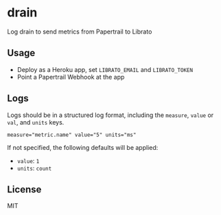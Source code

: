 # drain

Log drain to send metrics from Papertrail to Librato

## Usage

* Deploy as a Heroku app, set `LIBRATO_EMAIL` and `LIBRATO_TOKEN`
* Point a Papertrail Webhook at the app

## Logs

Logs should be in a structured log format, including the `measure`, `value` or `val`, and `units` keys.

    measure="metric.name" value="5" units="ms"

If not specified, the following defaults will be applied:
  * `value`: `1`
  * `units`: `count`

## License

MIT

